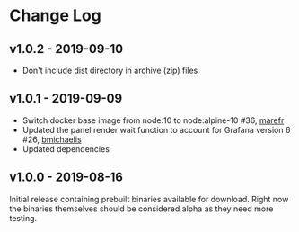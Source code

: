 # Change Log

## v1.0.2 - 2019-09-10

- Don't include dist directory in archive (zip) files

## v1.0.1 - 2019-09-09

- Switch docker base image from node:10 to node:alpine-10 #36, [marefr](https://github.com/marefr)
- Updated the panel render wait function to account for Grafana version 6 #26, [bmichaelis](https://github.com/bmichaelis)
- Updated dependencies

## v1.0.0 - 2019-08-16

Initial release containing prebuilt binaries available for download. Right now the binaries themselves should be considered alpha as they need more testing.
